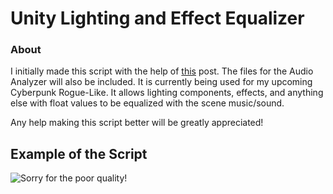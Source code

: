 # Unity Lighting and Effect Equalizer

### About

I initially made this script with the help of [this]() post. The files for the Audio Analyzer will also be included. It is currently being used for my upcoming Cyberpunk Rogue-Like. It allows lighting components, effects, and anything else with float values to be equalized with the scene music/sound. 

Any help making this script better will be greatly appreciated!

## Example of the Script

![Sorry for the poor quality!](https://orig00.deviantart.net/396c/f/2018/193/3/a/scapemenu_by_pierrce-dch0snd.gif "Scape Example")

